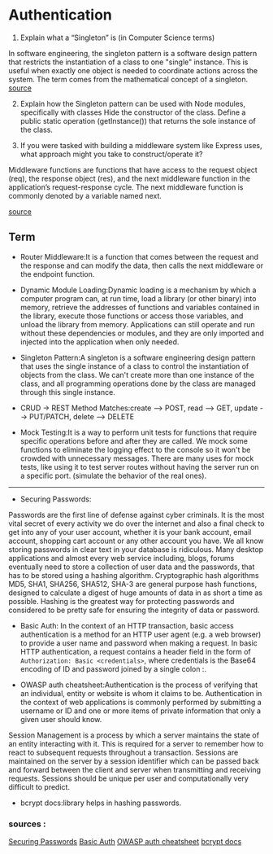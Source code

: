 # Authentication 

1. Explain what a “Singleton” is (in Computer Science terms)

In software engineering, the singleton pattern is a software design pattern that restricts the instantiation of a class to one "single" instance. This is useful when exactly one object is needed to coordinate actions across the system. The term comes from the mathematical concept of a singleton.
[source](https://en.wikipedia.org/wiki/Singleton_pattern)

2. Explain how the Singleton pattern can be used with Node modules, specifically with classes
Hide the constructor of the class.
Define a public static operation (getInstance()) that returns the sole instance of the class.

3. If you were tasked with building a middleware system like Express uses, what approach might you take to construct/operate it?

Middleware functions are functions that have access to the request object (req), the response object (res), and the next middleware function in the application’s request-response cycle. The next middleware function is commonly denoted by a variable named next.

[source](https://medium.com/@selvaganesh93/how-node-js-middleware-works-d8e02a936113)

## Term

* Router Middleware:It is a function that comes between the request and the response and can modify the data, then calls the next middleware or the endpoint function.

* Dynamic Module Loading:Dynamic loading is a mechanism by which a computer program can, at run time, load a library (or other binary) into memory, retrieve the addresses of functions and variables contained in the library, execute those functions or access those variables, and unload the library from memory. Applications can still operate and run without these dependencies or modules, and they are only imported and injected into the application when only needed.

* Singleton Pattern:A singleton is a software engineering design pattern that uses the single instance of a class to control the instantiation of objects from the class. We can't create more than one instance of the class, and all programming operations done by the class are managed through this single instance.

* CRUD -> REST Method Matches:create --> POST, read --> GET, update --> PUT/PATCH, delete --> DELETE

* Mock Testing:It is a way to perform unit tests for functions that require specific operations before and after they are called. We mock some functions to eliminate the logging effect to the console so it won't be crowded with unnecessary messages. There are many uses for mock tests, like using it to test server routes without having the server run on a specific port.
 (simulate the behavior of the real ones).




<hr>

* Securing Passwords:

Passwords are the first line of defense against cyber criminals. It is the most vital secret of every activity we do over the internet and also a final check to get into any of your user account, whether it is your bank account, email account, shopping cart account or any other account you have.
We all know storing passwords in clear text in your database is ridiculous. Many desktop applications and almost every web service including, blogs, forums eventually need to store a collection of user data and the passwords, that has to be stored using a hashing algorithm.
Cryptographic hash algorithms MD5, SHA1, SHA256, SHA512, SHA-3 are general purpose hash functions, designed to calculate a digest of huge amounts of data in as short a time as possible. Hashing is the greatest way for protecting passwords and considered to be pretty safe for ensuring the integrity of data or password.

* Basic Auth: 
In the context of an HTTP transaction, basic access authentication is a method for an HTTP user agent (e.g. a web browser) to provide a user name and password when making a request. In basic HTTP authentication, a request contains a header field in the form of `Authorization: Basic <credentials>`, where credentials is the Base64 encoding of ID and password joined by a single colon :.

* OWASP auth cheatsheet:Authentication is the process of verifying that an individual, entity or website is whom it claims to be. Authentication in the context of web applications is commonly performed by submitting a username or ID and one or more items of private information that only a given user should know.

Session Management is a process by which a server maintains the state of an entity interacting with it. This is required for a server to remember how to react to subsequent requests throughout a transaction. Sessions are maintained on the server by a session identifier which can be passed back and forward between the client and server when transmitting and receiving requests. Sessions should be unique per user and computationally very difficult to predict.

* bcrypt docs:library helps in hashing passwords. 

### sources :

[Securing Passwords](https://thehackernews.com/2014/04/securing-passwords-with-bcrypt-hashing.html)
[Basic Auth](https://en.wikipedia.org/wiki/Basic_access_authentication)
[OWASP auth cheatsheet](https://www.owasp.org/index.php/Authentication_Cheat_Sheet)
[bcrypt docs](https://www.npmjs.com/package/bcrypt)